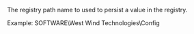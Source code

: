 ﻿The registry path name to used to persist a value in the registry.

Example:
SOFTWARE\West Wind Technologies\Config